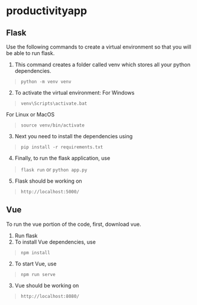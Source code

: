 # productivityapp

## Flask 
Use the following commands to create a virtual environment so that you will be able to run flask. 

1. This command creates a folder called venv which stores all your python dependencies.
>`python -m venv venv`

2. To activate the virtual environment:
For Windows
>`venv\Scripts\activate.bat`

For Linux or MacOS
> `source venv/bin/activate`

3. Next you need to install the dependencies using
>`pip install -r requirements.txt`

4. Finally, to run the flask application, use
>`flask run`
or 
>`python app.py`

5. Flask should be working on 
> `http://localhost:5000/`

## Vue
To run the vue portion of the code, first, download vue. 

1. Run flask
2. To install Vue dependencies, use
>`npm install`
2. To start Vue, use
>`npm run serve`
3. Vue should be working on
> `http://localhost:8080/`
